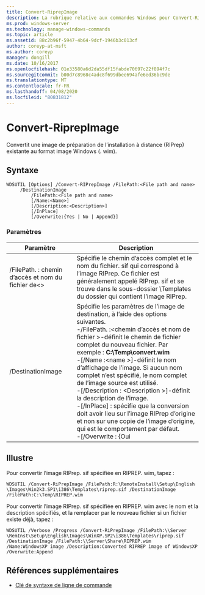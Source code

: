 ```yaml
---
title: Convert-RiprepImage
description: La rubrique relative aux commandes Windows pour Convert-RiprepImage, qui convertit une image de préparation de l’installation à distance (RIPrep) existante au format image Windows (. wim).
ms.prod: windows-server
ms.technology: manage-windows-commands
ms.topic: article
ms.assetid: 88c2b96f-5947-4b64-9dcf-1946b3c013cf
author: coreyp-at-msft
ms.author: coreyp
manager: dongill
ms.date: 10/16/2017
ms.openlocfilehash: 01e33580a6d2da55df15fabde70697c22f894f7c
ms.sourcegitcommit: b00d7c8968c4adc8f699dbee694afe6ed36bc9de
ms.translationtype: MT
ms.contentlocale: fr-FR
ms.lasthandoff: 04/08/2020
ms.locfileid: "80831812"
---
```

# <a name="convert-riprepimage"></a>Convert-RiprepImage

Convertit une image de préparation de l’installation à distance (RIPrep) existante au format image Windows (. wim).

## <a name="syntax"></a>Syntaxe

```
WDSUTIL [Options] /Convert-RIPrepImage /FilePath:<File path and name>
     /DestinationImage
         /FilePath:<File path and name>
         [/Name:<Name>]
         [/Description:<Description>]
         [/InPlace]
         [/Overwrite:{Yes | No | Append}]
```

### <a name="parameters"></a>Paramètres

|            Paramètre            |                                                                                                                                                                                                                                                                                                               Description                                                                                                                                                                                                                                                                                                                |
|---------------------------------|------------------------------------------------------------------------------------------------------------------------------------------------------------------------------------------------------------------------------------------------------------------------------------------------------------------------------------------------------------------------------------------------------------------------------------------------------------------------------------------------------------------------------------------------------------------------------------------------------------------------------------------|
| /FilePath. : chemin d’accès et nom du fichier de\<> |                                                                                                                                                                                                       Spécifie le chemin d’accès complet et le nom du fichier. sif qui correspond à l’image RIPrep. Ce fichier est généralement appelé RIPrep. sif et se trouve dans le sous-dossier \Templates du dossier qui contient l’image RIPrep.                                                                                                                                                                                                       |
|        /DestinationImage        | Spécifie les paramètres de l’image de destination, à l’aide des options suivantes.</br>-/FilePath. :\<chemin d’accès et nom de fichier >-définit le chemin de fichier complet du nouveau fichier. Par exemple : **C:\Temp\convert.wim**</br>-[/Name :\<name >]-définit le nom d’affichage de l’image. Si aucun nom complet n’est spécifié, le nom complet de l’image source est utilisé.</br>-[/Description : \<Description >]-définit la description de l’image.</br>-[/InPlace] : spécifie que la conversion doit avoir lieu sur l’image RIPrep d’origine et non sur une copie de l’image d’origine, qui est le comportement par défaut.</br>-[/Overwrite : {Oui |

## <a name="examples"></a><a name=BKMK_examples></a>Illustre

Pour convertir l’image RIPrep. sif spécifiée en RIPREP. wim, tapez :
```
WDSUTIL /Convert-RiPrepImage /FilePath:R:\RemoteInstall\Setup\English
\Images\Win2k3.SP1\i386\Templates\riprep.sif /DestinationImage
/FilePath:C:\Temp\RIPREP.wim
```
Pour convertir l’image RIPrep. sif spécifiée en RIPREP. wim avec le nom et la description spécifiés, et la remplacer par le nouveau fichier si un fichier existe déjà, tapez :
```
WDSUTIL /Verbose /Progress /Convert-RiPrepImage /FilePath:\\Server
\RemInst\Setup\English\Images\WinXP.SP2\i386\Templates\riprep.sif
/DestinationImage /FilePath:\\Server\Share\RIPREP.wim
/Name:WindowsXP image /Description:Converted RIPREP image of WindowsXP
/Overwrite:Append
```

## <a name="additional-references"></a>Références supplémentaires

- [Clé de syntaxe de ligne de commande](command-line-syntax-key.md)